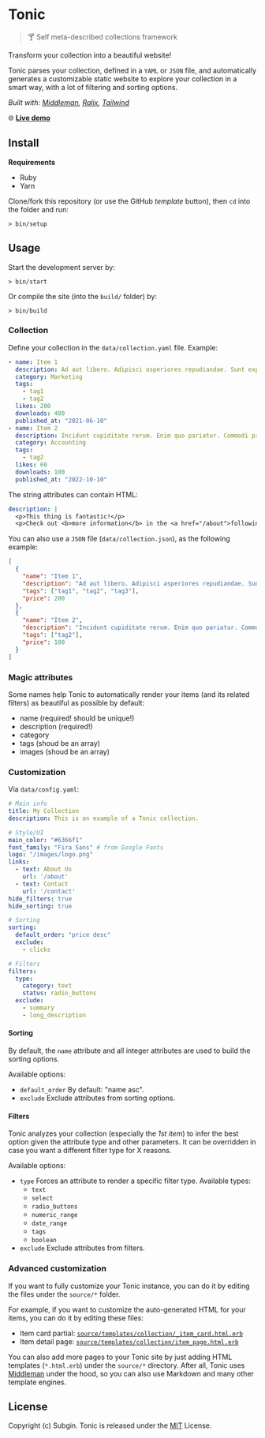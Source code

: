 # Tonic

> 🍸 Self meta-described collections framework

Transform your collection into a beautiful website!

Tonic parses your collection, defined in a `YAML` or `JSON` file, and automatically generates a customizable static website to explore your collection in a smart way, with a lot of filtering and sorting options.

*Built with: [Middleman](https://middlemanapp.com), [Ralix](https://github.com/ralixjs/ralix), [Tailwind](https://tailwindcss.com)*

🌐 [**Live demo**](https://tonic-demo.netlify.app)

## Install

**Requirements**

- Ruby
- Yarn

Clone/fork this repository (or use the GitHub *template* button), then `cd` into the folder and run:

```
> bin/setup
```

## Usage

Start the development server by:

```
> bin/start
```

Or compile the site (into the `build/` folder) by:

```
> bin/build
```

### Collection

Define your collection in the `data/collection.yaml` file. Example:

```yaml
- name: Item 1
  description: Ad aut libero. Adipisci asperiores repudiandae. Sunt expedita sunt.
  category: Marketing
  tags:
    - tag1
    - tag2
  likes: 200
  downloads: 400
  published_at: "2021-06-10"
- name: Item 2
  description: Incidunt cupiditate rerum. Enim quo pariatur. Commodi provident dolores.
  category: Accounting
  tags:
    - tag2
  likes: 60
  downloads: 100
  published_at: "2022-10-10"
```

The string attributes can contain HTML:

```yaml
description: |
  <p>This thing is fantastic!</p>
  <p>Check out <b>more information</b> in the <a href="/about">following section</a></p>
```

You can also use a `JSON` file (`data/collection.json`), as the following example:

```json
[
  {
    "name": "Item 1",
    "description": "Ad aut libero. Adipisci asperiores repudiandae. Sunt expedita sunt.",
    "tags": ["tag1", "tag2", "tag3"],
    "price": 200
  },
  {
    "name": "Item 2",
    "description": "Incidunt cupiditate rerum. Enim quo pariatur. Commodi provident dolores.",
    "tags": ["tag2"],
    "price": 100
  }
]
```

### Magic attributes

Some names help Tonic to automatically render your items (and its related filters) as beautiful as possible by default:

- name (required! should be unique!)
- description (required!)
- category
- tags (shoud be an array)
- images (shoud be an array)

### Customization

Via `data/config.yaml`:

```yaml
# Main info
title: My Collection
description: This is an example of a Tonic collection.

# Style/UI
main_color: "#6366f1"
font_family: "Fira Sans" # from Google Fonts
logo: "/images/logo.png"
links:
  - text: About Us
    url: '/about'
  - text: Contact
    url: '/contact'
hide_filters: true
hide_sorting: true

# Sorting
sorting:
  default_order: "price desc"
  exclude:
    - clicks

# Filters
filters:
  type:
    category: text
    status: radio_buttons
  exclude:
    - summary
    - long_description
```

#### Sorting

By default, the `name` attribute and all integer attributes are used to build the sorting options.

Available options:

- `default_order` By default: "name asc".
- `exclude` Exclude attributes from sorting options.

#### Filters

Tonic analyzes your collection (especially the *1st item*) to infer the best option given the attribute type and other parameters. It can be overridden in case you want a different filter type for X reasons.

Available options:

- `type` Forces an attribute to render a specific filter type. Available types:
  - `text`
  - `select`
  - `radio_buttons`
  - `numeric_range`
  - `date_range`
  - `tags`
  - `boolean`
- `exclude` Exclude attributes from filters.

### Advanced customization

If you want to fully customize your Tonic instance, you can do it by editing the files under the `source/*` folder.

For example, if you want to customize the auto-generated HTML for your items, you can do it by editing these files:

- Item card partial: [`source/templates/collection/_item_card.html.erb`](source/templates/collection/_item_card.html.erb)
- Item detail page: [`source/templates/collection/item_page.html.erb`](source/templates/collection/item_page.html.erb)

You can also add more pages to your Tonic site by just adding HTML templates (`*.html.erb`) under the `source/*` directory. After all, Tonic uses [Middleman](https://middlemanapp.com) under the hood, so you can also use Markdown and many other template engines.

## License

Copyright (c) Subgin. Tonic is released under the [MIT](LICENSE) License.
